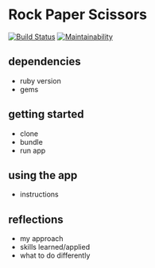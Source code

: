# Rock Paper Scissors
[![Build Status](https://travis-ci.com/AJ8GH/rps-challenge.svg?branch=master)](https://travis-ci.com/AJ8GH/rps-challenge) [![Maintainability](https://api.codeclimate.com/v1/badges/fdca0bdec16a564c5209/maintainability)](https://codeclimate.com/github/AJ8GH/rps-challenge/maintainability)

## dependencies
- ruby version
- gems

## getting started
- clone
- bundle
- run app

## using the app
- instructions

## reflections
- my approach
- skills learned/applied
- what to do differently
